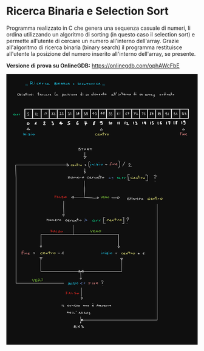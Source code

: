<h1>Ricerca Binaria e Selection Sort</h1>

Programma realizzato in C che genera una sequenza casuale di numeri, li ordina utilizzando un algoritmo di sorting (in questo caso il selection sort) e permette all'utente di cercare un numero all'interno dell'array. 
Grazie all'algoritmo di ricerca binaria (binary search) il programma restituisce all'utente la posizione del numero inserito all'interno dell'array, se presente.

**Versione di prova su OnlineGDB:** https://onlinegdb.com/ophAWcFbE

![Ricerca Binaria](https://github.com/JacopoCongia/ricercaBinaria/blob/main/immagini/ricerca_binaria.jpg)
